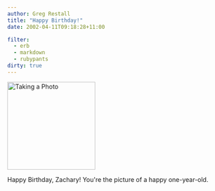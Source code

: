 ```yaml
---
author: Greg Restall
title: "Happy Birthday!"
date: 2002-04-11T09:18:28+11:00

filter:
  - erb
  - markdown
  - rubypants
dirty: true
---
```


<img src="http://consequently.org/images/mirror.jpg" width="200" height="200" alt="Taking a Photo" />
<p>
Happy Birthday, Zachary!  You're the picture of a happy one-year-old.
</p>



